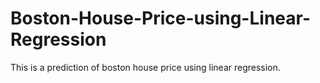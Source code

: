 # Boston-House-Price-using-Linear-Regression

This is a prediction of boston house price using linear regression.
